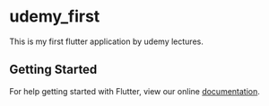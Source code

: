 # udemy_first

This is my first flutter application by udemy lectures.

## Getting Started

For help getting started with Flutter, view our online
[documentation](https://flutter.io/).
